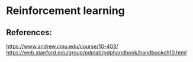 # Reinforcement learning




## References:
https://www.andrew.cmu.edu/course/10-403/  
https://web.stanford.edu/group/pdplab/pdphandbook/handbookch10.html  
